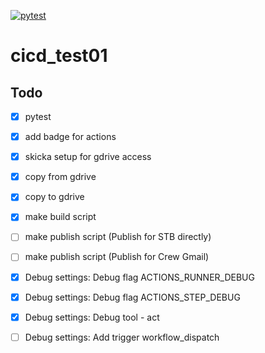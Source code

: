 [![pytest](https://github.com/Shigeki-Nagaya/cicd_test01/actions/workflows/pytest_to_codecov.yaml/badge.svg?branch=develop)](https://github.com/Shigeki-Nagaya/cicd_test01/actions/workflows/pytest_to_codecov.yaml)

# cicd_test01

## Todo
- [x] pytest
- [x] add badge for actions
- [x] skicka setup for gdrive access
- [x] copy from gdrive
- [x] copy to gdrive
- [x] make build script


- [ ] make publish script (Publish for STB directly)
- [ ] make publish script (Publish for Crew Gmail)

- [x] Debug settings: Debug flag ACTIONS_RUNNER_DEBUG
- [x] Debug settings: Debug flag ACTIONS_STEP_DEBUG
- [x] Debug settings: Debug tool - act

- [ ] Debug settings: Add trigger workflow_dispatch


